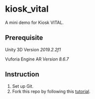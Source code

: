 # kiosk_vital
A mini demo for Kiosk VITAL.

## Prerequisite
Unity 3D Version *2019.2.2f1*

Vuforia Engine AR *Version 8.6.7*

## Instruction
1) Set up Git.
2) Fork this repo by following this [tutorial](https://help.github.com/en/github/getting-started-with-github/fork-a-repo).